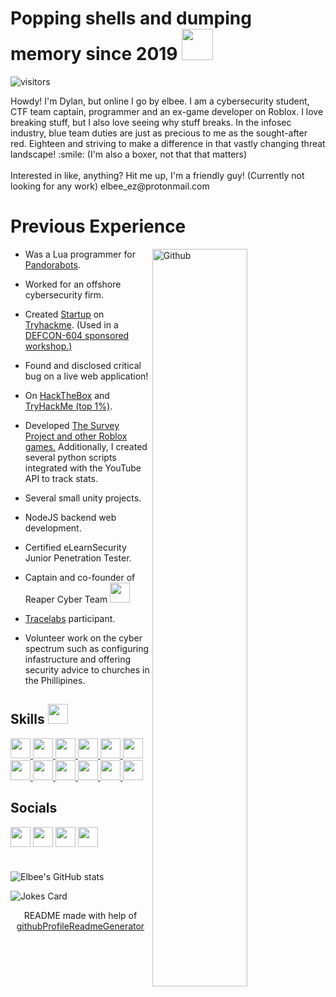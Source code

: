 <h1> Popping shells and dumping memory since 2019 <img src = "https://images-wixmp-ed30a86b8c4ca887773594c2.wixmp.com/f/253f181a-2a46-4aa0-9ce8-3808fb1f333a/dau4df1-aec16799-5559-4f08-9877-d8eb8493d9be.gif?token=eyJ0eXAiOiJKV1QiLCJhbGciOiJIUzI1NiJ9.eyJzdWIiOiJ1cm46YXBwOjdlMGQxODg5ODIyNjQzNzNhNWYwZDQxNWVhMGQyNmUwIiwiaXNzIjoidXJuOmFwcDo3ZTBkMTg4OTgyMjY0MzczYTVmMGQ0MTVlYTBkMjZlMCIsIm9iaiI6W1t7InBhdGgiOiJcL2ZcLzI1M2YxODFhLTJhNDYtNGFhMC05Y2U4LTM4MDhmYjFmMzMzYVwvZGF1NGRmMS1hZWMxNjc5OS01NTU5LTRmMDgtOTg3Ny1kOGViODQ5M2Q5YmUuZ2lmIn1dXSwiYXVkIjpbInVybjpzZXJ2aWNlOmZpbGUuZG93bmxvYWQiXX0.CsinnHwid6HUEbgBklzKQN-4bvI_I2VsMWt1gyZwhhU" width = 50px> </h1>
<p align='center'>

![visitors](https://visitor-badge.glitch.me/badge?page_id=elbee-cyber.elbee-cyber)

</p>
<div size='20px'> Howdy! I'm Dylan, but online I go by elbee. I am a cybersecurity student, CTF team captain, programmer and an ex-game developer on Roblox. I love breaking stuff, but I also love seeing why stuff breaks. In the infosec industry, blue team duties are just as precious to me as the sought-after red. Eighteen and striving to make a difference in that vastly changing threat landscape! :smile: (I'm also a boxer, not that that matters)
  <br></br>
Interested in like, anything? Hit me up, I'm a friendly guy! (Currently not looking for any work) elbee_ez@protonmail.com
</div>

<h1> Previous Experience </h1>

<img width="55%" align="right" alt="Github" src="https://images-wixmp-ed30a86b8c4ca887773594c2.wixmp.com/f/f0846526-c449-4b28-b8df-c8206d89390b/d9y7bg3-66f0eb7a-2e03-4c92-8e4e-e5a78c39ca58.gif?token=eyJ0eXAiOiJKV1QiLCJhbGciOiJIUzI1NiJ9.eyJzdWIiOiJ1cm46YXBwOjdlMGQxODg5ODIyNjQzNzNhNWYwZDQxNWVhMGQyNmUwIiwiaXNzIjoidXJuOmFwcDo3ZTBkMTg4OTgyMjY0MzczYTVmMGQ0MTVlYTBkMjZlMCIsIm9iaiI6W1t7InBhdGgiOiJcL2ZcL2YwODQ2NTI2LWM0NDktNGIyOC1iOGRmLWM4MjA2ZDg5MzkwYlwvZDl5N2JnMy02NmYwZWI3YS0yZTAzLTRjOTItOGU0ZS1lNWE3OGMzOWNhNTguZ2lmIn1dXSwiYXVkIjpbInVybjpzZXJ2aWNlOmZpbGUuZG93bmxvYWQiXX0.EIGcrJskcixAWYOgPY4kcpAHzY7-ij6NiqYXzC919ok" />


- Was a Lua programmer for <a href="https://www.pandorabots.com/">Pandorabots</a>.

- Worked for an offshore cybersecurity firm.

- Created <a href="https://tryhackme.com/room/startup">Startup</a> on <a href="https://tryhackme.com/">Tryhackme</a>. (Used in a <a href="https://twitter.com/Defcon604/status/1405713472617205760">DEFCON-604 sponsored workshop.)</a>

- Found and disclosed critical bug on a live web application! 

- On <a href="https://app.hackthebox.eu/profile/320349">HackTheBox</a> and <a href="https://tryhackme.com/p/elbee">TryHackMe (top 1%)</a>.

- Developed <a href="https://www.youtube.com/watch?v=QtsTI8MnMGc">The Survey Project and other Roblox games.</a> Additionally, I created several python scripts integrated with the YouTube API to track stats.

- Several small unity projects.

- NodeJS backend web development.

- Certified eLearnSecurity Junior Penetration Tester.

- Captain and co-founder of Reaper Cyber Team <img src = "https://svgshare.com/i/ZJd.svg" width = 32px>

- <a href="https://www.tracelabs.org/">Tracelabs</a> participant.

- Volunteer work on the cyber spectrum such as configuring infastructure and offering security advice to churches in the Phillipines.

<h2> Skills <img src = "https://media2.giphy.com/media/QssGEmpkyEOhBCb7e1/giphy.gif?cid=ecf05e47a0n3gi1bfqntqmob8g9aid1oyj2wr3ds3mg700bl&rid=giphy.gif" width = 32px> </h2>
<a href= https://github.com/elbee-cyber?tab=repositories&q=&type=&language=python&sort= > <img width ='32px' src ='https://raw.githubusercontent.com/rahulbanerjee26/githubAboutMeGenerator/main/icons/python.svg'> </a>
<a href= https://github.com/elbee-cyber?tab=repositories&q=&type=&language=javascript&sort= > <img width ='32px' src ='https://raw.githubusercontent.com/rahulbanerjee26/githubAboutMeGenerator/main/icons/javascript.svg'> </a>
<a href= https://github.com/elbee-cyber?tab=repositories&q=&type=&language=sqlite&sort= > <img width ='32px' src ='https://raw.githubusercontent.com/rahulbanerjee26/githubAboutMeGenerator/main/icons/sqlite.svg'> </a>
<a href= https://github.com/elbee-cyber?tab=repositories&q=&type=&language=csharp&sort= > <img width ='32px' src ='https://raw.githubusercontent.com/rahulbanerjee26/githubAboutMeGenerator/main/icons/csharp.svg'> </a>
<a href= https://github.com/elbee-cyber?tab=repositories&q=&type=&language=php&sort= > <img width ='32px' src ='https://raw.githubusercontent.com/rahulbanerjee26/githubAboutMeGenerator/main/icons/php.svg'> </a>
<a href= https://github.com/elbee-cyber?tab=repositories&q=&type=&language=nodejs&sort= > <img width ='32px' src ='https://raw.githubusercontent.com/rahulbanerjee26/githubAboutMeGenerator/main/icons/nodejs.svg'> </a>
<a href= https://github.com/elbee-cyber?tab=repositories&q=&type=&language=mysql&sort= > <img width ='32px' src ='https://raw.githubusercontent.com/rahulbanerjee26/githubAboutMeGenerator/main/icons/mysql.svg'> </a>
<a href= https://github.com/elbee-cyber?tab=repositories&q=&type=&language=bash&sort= > <img width ='32px' src ='https://raw.githubusercontent.com/rahulbanerjee26/githubAboutMeGenerator/main/icons/bash.svg'> </a>
<a href= https://github.com/elbee-cyber?tab=repositories&q=&type=&language=aws&sort= > <img width ='32px' src ='https://raw.githubusercontent.com/rahulbanerjee26/githubAboutMeGenerator/main/icons/aws.svg'> </a>
<a href= https://github.com/elbee-cyber?tab=repositories&q=&type=&language=docker&sort= > <img width ='32px' src ='https://raw.githubusercontent.com/rahulbanerjee26/githubAboutMeGenerator/main/icons/docker.svg'> </a>
<a href= https://github.com/elbee-cyber?tab=repositories&q=&type=&language=android&sort= > <img width ='32px' src ='https://raw.githubusercontent.com/rahulbanerjee26/githubAboutMeGenerator/main/icons/android.svg'> </a>
<a href= https://github.com/elbee-cyber?tab=repositories&q=&type=&language=unity&sort= > <img width ='32px' src ='https://raw.githubusercontent.com/rahulbanerjee26/githubAboutMeGenerator/main/icons/unity.svg'> </a>


<h2> Socials </h2>
<a href = 'https://www.twitter.com/elbee_ez'> <img width = '32px' align= 'center' src="https://raw.githubusercontent.com/rahulbanerjee26/githubAboutMeGenerator/main/icons/twitter.svg"/></a> 
<a href = 'https://www.github.com/elbee-cyber'> <img width = '32px' align= 'center' src="https://raw.githubusercontent.com/rahulbanerjee26/githubAboutMeGenerator/main/icons/github.svg"/></a> 
<a href = 'https://www.youtube.com/channel/UCG7q0IehvVPW79z4I6wkk7g'> <img width = '32px' align= 'center' src="https://raw.githubusercontent.com/rahulbanerjee26/githubAboutMeGenerator/main/icons/youtube.svg"/></a> 
<a href = 'https://discord.gg/EyJsyN7WBv'> <img width = '32px' align= 'center' src="https://raw.githubusercontent.com/rahulbanerjee26/githubAboutMeGenerator/main/icons/discord.svg"/></a> 

<h1> </h1>

![Elbee's GitHub stats](https://github-readme-stats.vercel.app/api?username=elbee-cyber&show_icons=true&theme=radical)

![Jokes Card](https://readme-jokes.vercel.app/api?theme=radical)
<br>
<footer align='center'>README made with help of <a href='https://github.com/rahulbanerjee26/githubProfileReadmeGenerator'>githubProfileReadmeGenerator</a> </footer>
